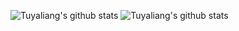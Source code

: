 ![Tuyaliang's github stats](https://github-readme-stats.vercel.app/api?username=tuyaliang&show_icons=true&theme=radical)
![Tuyaliang's github stats](https://github-readme-stats.vercel.app/api/top-langs/?username=tuyaliang&show_icons=true&theme=radical&layout=compact)

